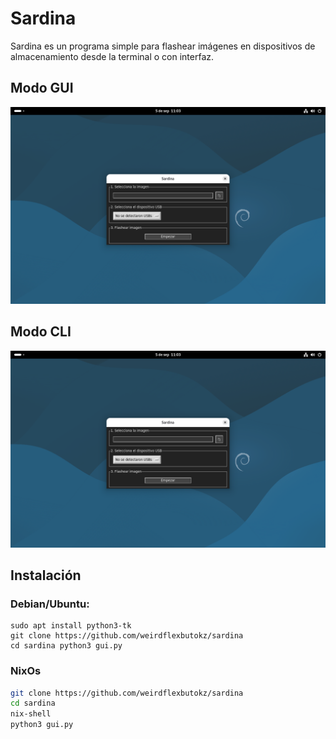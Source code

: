 # Sardina

Sardina es un programa simple para flashear imágenes en dispositivos de almacenamiento desde la terminal o con interfaz.

## Modo GUI
![](./resources/capture-gui.png)

## Modo CLI
![](./resources/capture-gui.png)

## Instalación

### Debian/Ubuntu:

```
sudo apt install python3-tk
git clone https://github.com/weirdflexbutokz/sardina
cd sardina python3 gui.py
```

### NixOs

```bash
git clone https://github.com/weirdflexbutokz/sardina
cd sardina
nix-shell
python3 gui.py
```
